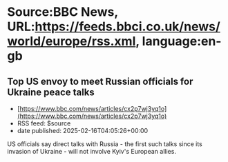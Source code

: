 # Source:BBC News, URL:https://feeds.bbci.co.uk/news/world/europe/rss.xml, language:en-gb

## Top US envoy to meet Russian officials for Ukraine peace talks
 - [https://www.bbc.com/news/articles/cx2p7wj3yq1o](https://www.bbc.com/news/articles/cx2p7wj3yq1o)
 - RSS feed: $source
 - date published: 2025-02-16T04:05:26+00:00

US officials say direct talks with Russia - the first such talks since its invasion of Ukraine - will not involve Kyiv's European allies.

